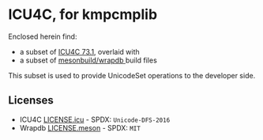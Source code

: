 # ICU4C, for kmpcmplib

Enclosed herein find:
- a subset of [ICU4C 73.1](https://icu.unicode.org), overlaid with
- a subset of [mesonbuild/wrapdb ](https://github.com/mesonbuild/wrapdb) build files

This subset is used to provide UnicodeSet operations to the developer side.

## Licenses

- ICU4C [LICENSE.icu](./LICENSE.icu) - SPDX: `Unicode-DFS-2016`
- Wrapdb [LICENSE.meson](./LICENSE.meson) - SPDX: `MIT`
